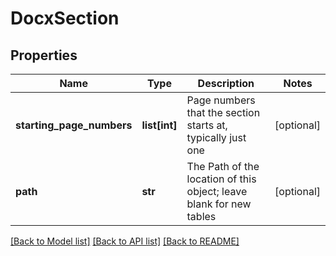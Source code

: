# DocxSection

## Properties
Name | Type | Description | Notes
------------ | ------------- | ------------- | -------------
**starting_page_numbers** | **list[int]** | Page numbers that the section starts at, typically just one | [optional] 
**path** | **str** | The Path of the location of this object; leave blank for new tables | [optional] 

[[Back to Model list]](../README.md#documentation-for-models) [[Back to API list]](../README.md#documentation-for-api-endpoints) [[Back to README]](../README.md)


